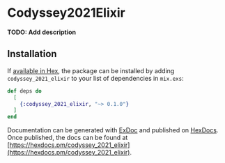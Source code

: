 # Codyssey2021Elixir

**TODO: Add description**

## Installation

If [available in Hex](https://hex.pm/docs/publish), the package can be installed
by adding `codyssey_2021_elixir` to your list of dependencies in `mix.exs`:

```elixir
def deps do
  [
    {:codyssey_2021_elixir, "~> 0.1.0"}
  ]
end
```

Documentation can be generated with [ExDoc](https://github.com/elixir-lang/ex_doc)
and published on [HexDocs](https://hexdocs.pm). Once published, the docs can
be found at [https://hexdocs.pm/codyssey_2021_elixir](https://hexdocs.pm/codyssey_2021_elixir).


